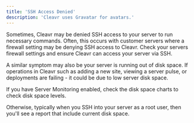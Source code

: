 ```yaml
---
title: 'SSH Access Denied'
description: 'Cleavr uses Gravatar for avatars.'
---
```


Sometimes, Cleavr may be denied SSH access to your server to run necessary commands. Often, this occurs with customer 
servers where a firewall setting may be denying SSH access to Cleavr. Check your servers firewall settings and ensure 
Cleavr can access your server via SSH. 

A similar symptom may also be your server is running out of disk space. If operations in Cleavr such as adding a new site, 
viewing a server pulse, or deployments are failing - it could be due to low server disk space. 

If you have Server Monitoring enabled, check the disk space charts to check disk space levels. 

Otherwise, typically when you SSH into your server as a root user, then you'll see a report that include current disk space. 
